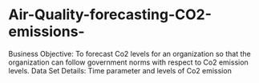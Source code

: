 # Air-Quality-forecasting-CO2-emissions-
Business Objective: To forecast Co2 levels for an organization so that the organization can follow government norms with respect to Co2 emission levels. Data Set Details: Time parameter and levels of Co2 emission
